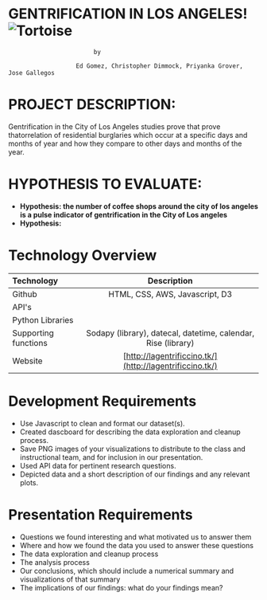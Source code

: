 # **GENTRIFICATION IN LOS ANGELES!** ![Tortoise](https://encrypted-tbn0.gstatic.com/images?q=tbn:ANd9GcQ2ZmTYuMry87mWB_fe7L9BFvfn8_cNGfKUg8-Ykc9SGXgKhJ63)

							by
							
	                   Ed Gomez, Christopher Dimmock, Priyanka Grover, Jose Gallegos

# PROJECT DESCRIPTION:

Gentrification in the City of Los Angeles studies prove that prove thatorrelation of residential burglaries which occur at a specific days and months of year and how they compare to other days and months of the year. 

# HYPOTHESIS TO EVALUATE:

+ **Hypothesis: the number of coffee shops around the city of los angeles is a pulse indicator of gentrification in the City of Los angeles**
+ **Hypothesis:**


# Technology Overview

| Technology   		| Description    							|
| :---         		|     :---:      							|
|  Github      		| HTML, CSS, AWS, Javascript, D3 							|
|  API's       		| 							|
|  Python Libraries   	|    		|
|  Supporting functions	| Sodapy (library), datecal, datetime, calendar, Rise (library)		|
|  Website		| [http://lagentrificcino.tk/](http://lagentrificcino.tk/) 	|


# Development Requirements		
		
+	Use Javascript to clean and format our dataset(s). 
+	Created dascboard for describing the data exploration and cleanup process.
+	Save PNG images of your visualizations to distribute to the class and instructional team, and for inclusion in our presentation. 
+	Used API data for pertinent research questions. 
+	Depicted data and a short description of our findings and any relevant plots.
		
# Presentation Requirements 	
		
+	Questions we found interesting and what motivated us to answer them
+	Where and how we found the data you used to answer these questions
+	The data exploration and cleanup process
+	The analysis process 
+	Our conclusions, which should include a numerical summary and visualizations of that summary
+	The implications of our findings: what do your findings mean?



